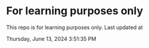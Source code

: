 # For learning purposes only
This repo is for learning purposes only.
Last updated at

Thursday, June 13, 2024 3:51:35 PM

